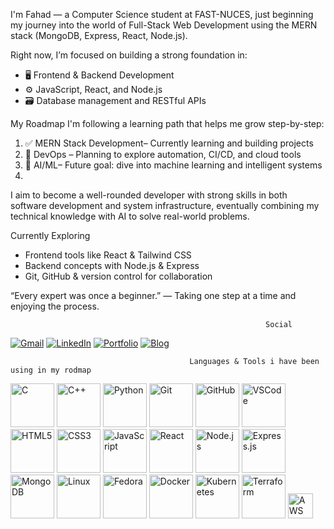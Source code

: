 
I'm Fahad — a Computer Science student at FAST-NUCES, just beginning my journey into the world of Full-Stack Web Development using the MERN stack (MongoDB, Express, React, Node.js).

Right now, I’m focused on building a strong foundation in:
- 🖥️ Frontend & Backend Development
- ⚙️ JavaScript, React, and Node.js
- 🗃️ Database management and RESTful APIs

 My Roadmap
I'm following a learning path that helps me grow step-by-step:
1. ✅ MERN Stack Development– Currently learning and building projects
2. 🔄 DevOps – Planning to explore automation, CI/CD, and cloud tools
3. 🤖 AI/ML– Future goal: dive into machine learning and intelligent systems
4. 
I aim to become a well-rounded developer with strong skills in both  software development and system infrastructure, eventually combining my technical knowledge with AI to solve real-world problems.

 Currently Exploring
- Frontend tools like React & Tailwind CSS
- Backend concepts with Node.js & Express
- Git, GitHub & version control for collaboration

 “Every expert was once a beginner.” — Taking one step at a time and enjoying the process.

                                                             Social


[![Gmail](https://img.shields.io/badge/-Gmail-EA4335?style=for-the-badge&logo=gmail&logoColor=white)](fahad833@gmail.com)
[![LinkedIn](https://img.shields.io/badge/-LinkedIn-0A66C2?style=for-the-badge&logo=linkedin&logoColor=white)](https://www.linkedin.com/in/fahad-ali-3a2128313/)
[![Portfolio](https://img.shields.io/badge/-Portfolio-000000?style=for-the-badge&logo=vercel&logoColor=white)](https://your-portfolio-link.com)
[![Blog](https://img.shields.io/badge/-Blog-FF5722?style=for-the-badge&logo=hashnode&logoColor=white)]([https://your-blog-link.com](https://hashnode.com/@fahadware))


                                            Languages & Tools i have been using in my rodmap
                           
<p align="left">
   <!-- Programming -->
  <img src="https://cdn.jsdelivr.net/gh/devicons/devicon/icons/c/c-original.svg" height="70" alt="C"/>
  <img src="https://cdn.jsdelivr.net/gh/devicons/devicon/icons/cplusplus/cplusplus-original.svg" height="70" alt="C++"/>
  <img src="https://cdn.jsdelivr.net/gh/devicons/devicon/icons/python/python-original.svg" height="70" alt="Python"/>
   <!-- Tools -->
  <img src="https://cdn.jsdelivr.net/gh/devicons/devicon/icons/git/git-original.svg" height="70" alt="Git"/>
  <img src="https://cdn.jsdelivr.net/gh/devicons/devicon/icons/github/github-original.svg" height="70" alt="GitHub"/>
  <img src="https://cdn.jsdelivr.net/gh/devicons/devicon/icons/vscode/vscode-original.svg" height="70" alt="VSCode"/>

  <!-- Web Dev -->
 
  <img src="https://cdn.jsdelivr.net/gh/devicons/devicon/icons/html5/html5-original.svg" height="70" alt="HTML5"/>
  <img src="https://cdn.jsdelivr.net/gh/devicons/devicon/icons/css3/css3-original.svg" height="70" alt="CSS3"/>
  <img src="https://cdn.jsdelivr.net/gh/devicons/devicon/icons/javascript/javascript-original.svg" height="70" alt="JavaScript"/>
  <img src="https://cdn.jsdelivr.net/gh/devicons/devicon/icons/react/react-original.svg" height="70" alt="React"/>
  <img src="https://cdn.jsdelivr.net/gh/devicons/devicon/icons/nodejs/nodejs-original.svg" height="70" alt="Node.js"/>
  <img src="https://cdn.jsdelivr.net/gh/devicons/devicon/icons/express/express-original.svg" height="70" alt="Express.js"/>
  <img src="https://cdn.jsdelivr.net/gh/devicons/devicon/icons/mongodb/mongodb-original.svg" height="70" alt="MongoDB"/>

  <!-- System / Cloud -->
  <img src="https://cdn.jsdelivr.net/gh/devicons/devicon/icons/linux/linux-original.svg" height="70" alt="Linux"/>
  <img src="https://cdn.jsdelivr.net/gh/devicons/devicon/icons/fedora/fedora-original.svg" height="70" alt="Fedora"/>
  <img src="https://cdn.jsdelivr.net/gh/devicons/devicon/icons/docker/docker-original.svg" height="70" alt="Docker"/>
  <img src="https://cdn.jsdelivr.net/gh/devicons/devicon/icons/kubernetes/kubernetes-plain.svg" height="70" alt="Kubernetes"/>
  <img src="https://cdn.jsdelivr.net/gh/devicons/devicon/icons/terraform/terraform-original.svg" height="70" alt="Terraform"/>
<img src="https://cdn.jsdelivr.net/npm/simple-icons@v9/icons/amazonaws.svg" height="40" alt="AWS"/>




</p>




